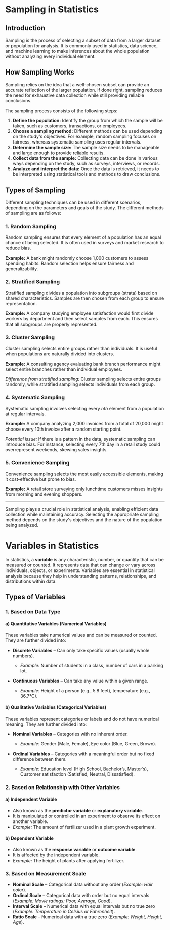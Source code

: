 # Sampling in Statistics

## Introduction
Sampling is the process of selecting a subset of data from a larger dataset or population for analysis. It is commonly used in statistics, data science, and machine learning to make inferences about the whole population without analyzing every individual element.

## How Sampling Works
Sampling relies on the idea that a well-chosen subset can provide an accurate reflection of the larger population. If done right, sampling reduces the need for exhaustive data collection while still providing reliable conclusions.

The sampling process consists of the following steps:
1. **Define the population:** Identify the group from which the sample will be taken, such as customers, transactions, or employees.
2. **Choose a sampling method:** Different methods can be used depending on the study's objectives. For example, random sampling focuses on fairness, whereas systematic sampling uses regular intervals.
3. **Determine the sample size:** The sample size needs to be manageable and large enough to provide reliable results.
4. **Collect data from the sample:** Collecting data can be done in various ways depending on the study, such as surveys, interviews, or records.
5. **Analyze and interpret the data:** Once the data is retrieved, it needs to be interpreted using statistical tools and methods to draw conclusions.

## Types of Sampling
Different sampling techniques can be used in different scenarios, depending on the parameters and goals of the study. The different methods of sampling are as follows:

### 1. Random Sampling
Random sampling ensures that every element of a population has an equal chance of being selected. It is often used in surveys and market research to reduce bias.

**Example:** A bank might randomly choose 1,000 customers to assess spending habits. Random selection helps ensure fairness and generalizability.

### 2. Stratified Sampling
Stratified sampling divides a population into subgroups (strata) based on shared characteristics. Samples are then chosen from each group to ensure representation.

**Example:** A company studying employee satisfaction would first divide workers by department and then select samples from each. This ensures that all subgroups are properly represented.

### 3. Cluster Sampling
Cluster sampling selects entire groups rather than individuals. It is useful when populations are naturally divided into clusters.

**Example:** A consulting agency evaluating bank branch performance might select entire branches rather than individual employees.

*Difference from stratified sampling:* Cluster sampling selects entire groups randomly, while stratified sampling selects individuals from each group.

### 4. Systematic Sampling
Systematic sampling involves selecting every *nth* element from a population at regular intervals.

**Example:** A company analyzing 2,000 invoices from a total of 20,000 might choose every 10th invoice after a random starting point.

*Potential issue:* If there is a pattern in the data, systematic sampling can introduce bias. For instance, selecting every 7th day in a retail study could overrepresent weekends, skewing sales insights.

### 5. Convenience Sampling
Convenience sampling selects the most easily accessible elements, making it cost-effective but prone to bias.

**Example:** A retail store surveying only lunchtime customers misses insights from morning and evening shoppers.

---
Sampling plays a crucial role in statistical analysis, enabling efficient data collection while maintaining accuracy. Selecting the appropriate sampling method depends on the study's objectives and the nature of the population being analyzed.


# **Variables in Statistics**  

In statistics, a **variable** is any characteristic, number, or quantity that can be measured or counted. It represents data that can change or vary across individuals, objects, or experiments. Variables are essential in statistical analysis because they help in understanding patterns, relationships, and distributions within data.  

## **Types of Variables**  

### **1. Based on Data Type**  
#### **a) Quantitative Variables (Numerical Variables)**  
These variables take numerical values and can be measured or counted. They are further divided into:  

- **Discrete Variables** – Can only take specific values (usually whole numbers).  
  - *Example:* Number of students in a class, number of cars in a parking lot.  

- **Continuous Variables** – Can take any value within a given range.  
  - *Example:* Height of a person (e.g., 5.8 feet), temperature (e.g., 36.7°C).  

#### **b) Qualitative Variables (Categorical Variables)**  
These variables represent categories or labels and do not have numerical meaning. They are further divided into:  

- **Nominal Variables** – Categories with no inherent order.  
  - *Example:* Gender (Male, Female), Eye color (Blue, Green, Brown).  

- **Ordinal Variables** – Categories with a meaningful order but no fixed difference between them.  
  - *Example:* Education level (High School, Bachelor’s, Master’s), Customer satisfaction (Satisfied, Neutral, Dissatisfied).  

### **2. Based on Relationship with Other Variables**  
#### **a) Independent Variable**  
- Also known as the **predictor variable** or **explanatory variable**.  
- It is manipulated or controlled in an experiment to observe its effect on another variable.  
- *Example:* The amount of fertilizer used in a plant growth experiment.  

#### **b) Dependent Variable**  
- Also known as the **response variable** or **outcome variable**.  
- It is affected by the independent variable.  
- *Example:* The height of plants after applying fertilizer.  

### **3. Based on Measurement Scale**  
- **Nominal Scale** – Categorical data without any order (*Example: Hair color*).  
- **Ordinal Scale** – Categorical data with order but no equal intervals (*Example: Movie ratings: Poor, Average, Good*).  
- **Interval Scale** – Numerical data with equal intervals but no true zero (*Example: Temperature in Celsius or Fahrenheit*).  
- **Ratio Scale** – Numerical data with a true zero (*Example: Weight, Height, Age*).  

